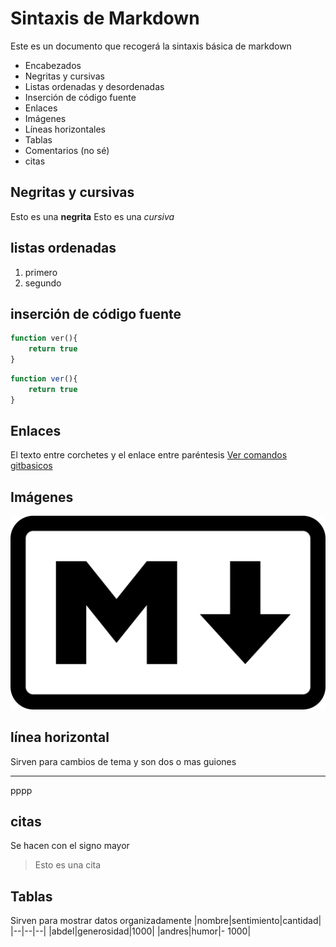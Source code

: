 # Sintaxis de Markdown
Este es un documento que recogerá la sintaxis básica de markdown
- Encabezados
- Negritas y cursivas
- Listas ordenadas y desordenadas
- Inserción de código fuente
- Enlaces
- Imágenes
- Líneas horizontales
- Tablas
- Comentarios (no sé)
- citas
## Negritas y cursivas
Esto es una **negrita**
Esto es una *cursiva*
## listas ordenadas
1. primero
2. segundo
## inserción de código fuente
````php
function ver(){
    return true
}
`````
````js
function ver(){
    return true
}
````
## Enlaces
El texto entre corchetes y el enlace entre paréntesis
[Ver comandos gitbasicos](comandosgitmd.md)

## Imágenes
![Logotipo de markdown](markdown.png)
## línea horizontal

Sirven para cambios de tema y son dos o mas guiones

----
pppp
## citas
Se hacen con el signo mayor
> Esto es una cita

## Tablas 
Sirven para mostrar datos organizadamente
|nombre|sentimiento|cantidad|
|--|--|--|
|abdel|generosidad|1000|
|andres|humor|- 1000|
